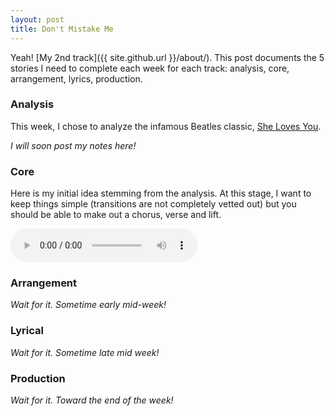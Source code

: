 ```yaml
---
layout: post
title: Don't Mistake Me
---
```


Yeah! [My 2nd track]({{ site.github.url }}/about/). This post documents the 5 stories I need to complete each week for each track: analysis, core, arrangement, lyrics, production.

### Analysis

This week, I chose to analyze the infamous Beatles classic, [She Loves You](https://en.wikipedia.org/wiki/She_Loves_You).

_I will soon post my notes here!_

### Core

Here is my initial idea stemming from the analysis. At this stage, I want to keep things simple (transitions are not completely vetted out) but you should be able to make out a chorus, verse and lift.

<audio controls>
  <source src="{{ site.github.url }}/weekly/audio/20170619-dontmistakeme.mp3" type="audio/mpeg">
	  Sorry, this browser does not support embedded audio.
</audio>

### Arrangement

_Wait for it. Sometime early mid-week!_

### Lyrical

_Wait for it. Sometime late mid week!_

### Production

_Wait for it. Toward the end of the week!_